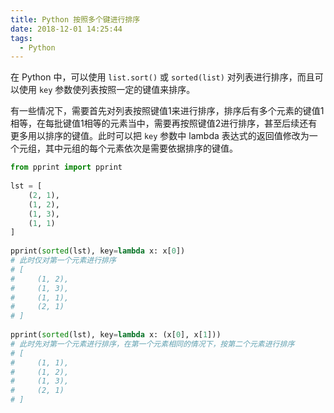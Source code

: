 ```yaml
---
title: Python 按照多个键进行排序
date: 2018-12-01 14:25:44
tags:
  - Python
---
```


在 Python 中，可以使用 `list.sort()` 或 `sorted(list)` 对列表进行排序，而且可以使用 `key` 参数使列表按照一定的键值来排序。

有一些情况下，需要首先对列表按照键值1来进行排序，排序后有多个元素的键值1相等，在每批键值1相等的元素当中，需要再按照键值2进行排序，甚至后续还有更多用以排序的键值。此时可以把 `key` 参数中 lambda 表达式的返回值修改为一个元组，其中元组的每个元素依次是需要依据排序的键值。

```python
from pprint import pprint
 
lst = [
    (2, 1),
    (1, 2),
    (1, 3), 
    (1, 1) 
]
 
pprint(sorted(lst), key=lambda x: x[0])
# 此时仅对第一个元素进行排序
# [
#     (1, 2),
#     (1, 3), 
#     (1, 1), 
#     (2, 1) 
# ]
 
pprint(sorted(lst), key=lambda x: (x[0], x[1]))
# 此时先对第一个元素进行排序，在第一个元素相同的情况下，按第二个元素进行排序
# [
#     (1, 1),
#     (1, 2), 
#     (1, 3), 
#     (2, 1) 
# ]
```

